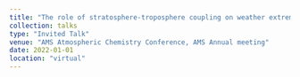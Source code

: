 ```yaml
---
title: "The role of stratosphere-troposphere coupling on weather extremes"
collection: talks
type: "Invited Talk"
venue: "AMS Atmospheric Chemistry Conference, AMS Annual meeting"
date: 2022-01-01
location: "virtual"
---
```

